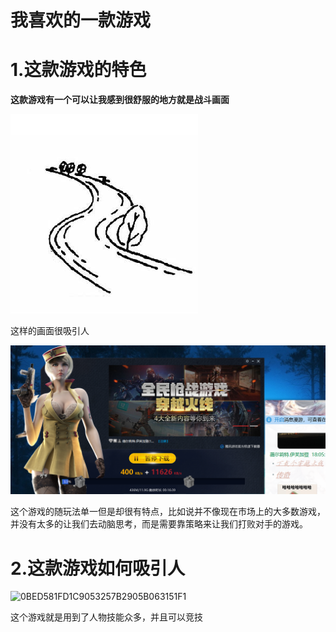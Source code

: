 #  我喜欢的一款游戏

#   1.这款游戏的特色

 **这款游戏有一个可以让我感到很舒服的地方就是战斗画面**

![图片游戏](https://github.com/xajkkdjlashfdskhflksdhfkl/chaojiku/blob/main/202310261604147.gif)

这样的画面很吸引人

![](https://github.com/xajkkdjlashfdskhflksdhfkl/chaojiku/blob/main/202310261601814.png)

这个游戏的随玩法单一但是却很有特点，比如说并不像现在市场上的大多数游戏，并没有太多的让我们去动脑思考，而是需要靠策略来让我们打败对手的游戏。

#   2.这款游戏如何吸引人

![0BED581FD1C9053257B2905B063151F1](D:\柴郡猫猫表情包\柴郡猫猫\0BED581FD1C9053257B2905B063151F1.gif)

这个游戏就是用到了人物技能众多，并且可以竞技





